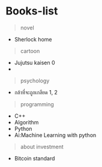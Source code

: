 # Books-list

> novel

- Sherlock home

> cartoon

- Jujutsu kaisen 0
-

> psychology
- กล้าที่จะถูกเกลียด 1, 2

> programming
- C++
- Algorithm
- Python
- Ai:Machine Learning with python

>about investment
- Bitcoin standard
